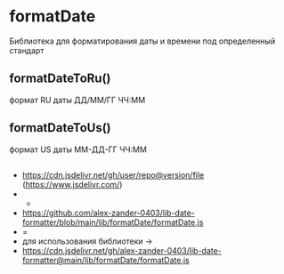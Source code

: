 # formatDate

Библиотека для форматирования даты и времени под определенный стандарт

## formatDateToRu()

формат RU даты ДД/ММ/ГГ ЧЧ:ММ

## formatDateToUs()

формат US даты ММ-ДД-ГГ ЧЧ:ММ

##

- https://cdn.jsdelivr.net/gh/user/repo@version/file (https://www.jsdelivr.com/)
- -
- https://github.com/alex-zander-0403/lib-date-formatter/blob/main/lib/formatDate/formatDate.js
- =
- для использования библиотеки ->
- https://cdn.jsdelivr.net/gh/alex-zander-0403/lib-date-formatter@main/lib/formatDate/formatDate.js
